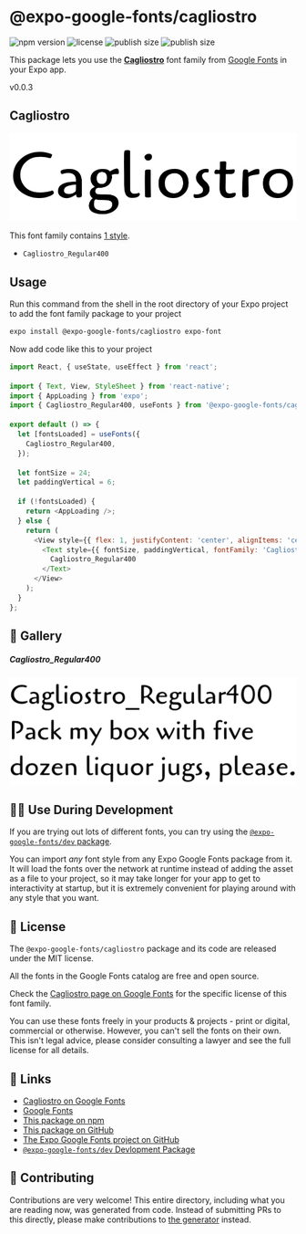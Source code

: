 # @expo-google-fonts/cagliostro

![npm version](https://flat.badgen.net/npm/v/@expo-google-fonts/cagliostro)
![license](https://flat.badgen.net/github/license/expo/google-fonts)
![publish size](https://flat.badgen.net/packagephobia/install/@expo-google-fonts/cagliostro)
![publish size](https://flat.badgen.net/packagephobia/publish/@expo-google-fonts/cagliostro)

This package lets you use the [**Cagliostro**](https://fonts.google.com/specimen/Cagliostro) font family from [Google Fonts](https://fonts.google.com/) in your Expo app.

v0.0.3

## Cagliostro

![Cagliostro](./font-family.png)

This font family contains [1 style](#-gallery).

- `Cagliostro_Regular400`

## Usage

Run this command from the shell in the root directory of your Expo project to add the font family package to your project
```sh
expo install @expo-google-fonts/cagliostro expo-font
```

Now add code like this to your project
```js
import React, { useState, useEffect } from 'react';

import { Text, View, StyleSheet } from 'react-native';
import { AppLoading } from 'expo';
import { Cagliostro_Regular400, useFonts } from '@expo-google-fonts/cagliostro';

export default () => {
  let [fontsLoaded] = useFonts({
    Cagliostro_Regular400,
  });

  let fontSize = 24;
  let paddingVertical = 6;

  if (!fontsLoaded) {
    return <AppLoading />;
  } else {
    return (
      <View style={{ flex: 1, justifyContent: 'center', alignItems: 'center' }}>
        <Text style={{ fontSize, paddingVertical, fontFamily: 'Cagliostro_Regular400' }}>
          Cagliostro_Regular400
        </Text>
      </View>
    );
  }
};

```

## 🔡 Gallery

##### Cagliostro_Regular400
![Cagliostro_Regular400](./3f57e12bc813bf3381233056c5544a970ea10f321f64dc63eef3ae1e650b2b93.ttf.png)


## 👩‍💻 Use During Development

If you are trying out lots of different fonts, you can try using the [`@expo-google-fonts/dev` package](https://github.com/expo/google-fonts/tree/master/font-packages/dev#readme).

You can import *any* font style from any Expo Google Fonts package from it. It will load the fonts
over the network at runtime instead of adding the asset as a file to your project, so it may take longer
for your app to get to interactivity at startup, but it is extremely convenient
for playing around with any style that you want.

## 📖 License

The `@expo-google-fonts/cagliostro` package and its code are released under the MIT license.

All the fonts in the Google Fonts catalog are free and open source.

Check the [Cagliostro page on Google Fonts](https://fonts.google.com/specimen/Cagliostro) for the specific license of this font family.

You can use these fonts freely in your products & projects - print or digital, commercial or otherwise. However, you can't sell the fonts on their own. This isn't legal advice, please consider consulting a lawyer and see the full license for all details.

## 🔗 Links

- [Cagliostro on Google Fonts](https://fonts.google.com/specimen/Cagliostro)
- [Google Fonts](https://fonts.google.com/)
- [This package on npm](https://www.npmjs.com/package/@expo-google-fonts/cagliostro)
- [This package on GitHub](https://github.com/expo/google-fonts/tree/master/font-packages/cagliostro)
- [The Expo Google Fonts project on GitHub](https://github.com/expo/google-fonts)
- [`@expo-google-fonts/dev` Devlopment Package](https://github.com/expo/google-fonts/tree/master/font-packages/dev)


## 🤝 Contributing

Contributions are very welcome! This entire directory, including what you are reading now, was generated from code. Instead of submitting PRs to this directly, please make contributions to [the generator](https://github.com/expo/google-fonts/tree/master/packages/generator) instead.
